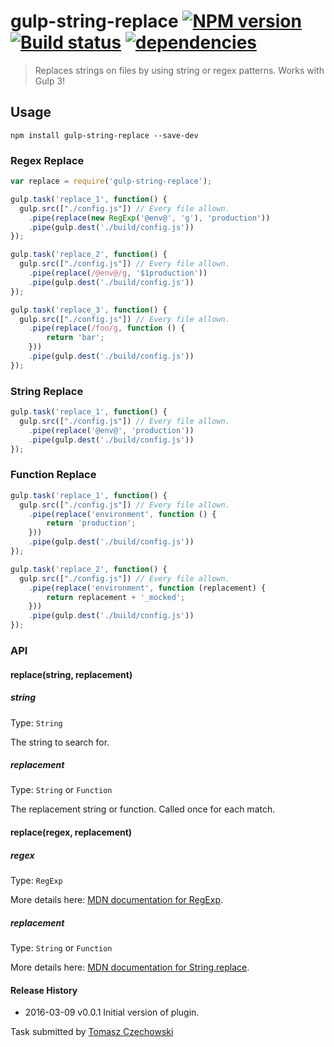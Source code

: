 # gulp-string-replace [![NPM version][npm-image]][npm-url] [![Build status][travis-image]][travis-url] [![dependencies][gulp-string-replace-dependencies-image]][gulp-string-replace-dependencies-url]
> Replaces strings on files by using string or regex patterns. Works with Gulp 3!

## Usage

```shell
npm install gulp-string-replace --save-dev
```
### Regex Replace
```javascript
var replace = require('gulp-string-replace');

gulp.task('replace_1', function() {
  gulp.src(["./config.js"]) // Every file allown.
    .pipe(replace(new RegExp('@env@', 'g'), 'production'))
    .pipe(gulp.dest('./build/config.js'))
});

gulp.task('replace_2', function() {
  gulp.src(["./config.js"]) // Every file allown.
    .pipe(replace(/@env@/g, '$1production'))
    .pipe(gulp.dest('./build/config.js'))
});

gulp.task('replace_3', function() {
  gulp.src(["./config.js"]) // Every file allown.
    .pipe(replace(/foo/g, function () {
        return 'bar';
    }))
    .pipe(gulp.dest('./build/config.js'))
});
```
### String Replace
```javascript
gulp.task('replace_1', function() {
  gulp.src(["./config.js"]) // Every file allown.
    .pipe(replace('@env@', 'production'))
    .pipe(gulp.dest('./build/config.js'))
});
```
### Function Replace
```javascript
gulp.task('replace_1', function() {
  gulp.src(["./config.js"]) // Every file allown.
    .pipe(replace('environment', function () {
        return 'production';
    }))
    .pipe(gulp.dest('./build/config.js'))
});

gulp.task('replace_2', function() {
  gulp.src(["./config.js"]) // Every file allown.
    .pipe(replace('environment', function (replacement) {
        return replacement + '_mocked';
    }))
    .pipe(gulp.dest('./build/config.js'))
});

```

### API

#### replace(string, replacement)

##### string
Type: `String`

The string to search for.

##### replacement
Type: `String` or `Function`

The replacement string or function. Called once for each match.

#### replace(regex, replacement)

##### regex
Type: `RegExp`

More details here: [MDN documentation for RegExp].

##### replacement
Type: `String` or `Function`

More details here: [MDN documentation for String.replace].




#### Release History
 * 2016-03-09  v0.0.1  Initial version of plugin.


Task submitted by [Tomasz Czechowski](http://czechowski.pl/)

[MDN documentation for RegExp]: https://developer.mozilla.org/en-US/docs/Web/JavaScript/Reference/Global_Objects/RegExp
[MDN documentation for String.replace]: https://developer.mozilla.org/en-US/docs/Web/JavaScript/Reference/Global_Objects/String/replace#Specifying_a_string_as_a_parameter
[travis-url]: http://travis-ci.org/tomaszczechowski/gulp-string-replace
[travis-image]: https://secure.travis-ci.org/tomaszczechowski/gulp-string-replace.svg?branch=master
[npm-url]: https://npmjs.org/package/gulp-string-replace
[npm-image]: https://badge.fury.io/js/gulp-string-replace.svg
[gulp-string-replace-dependencies-image]: https://david-dm.org/tomaszczechowski/gulp-string-replace/status.png
[gulp-string-replace-dependencies-url]: https://david-dm.org/tomaszczechowski/gulp-string-replace#info=dependencies